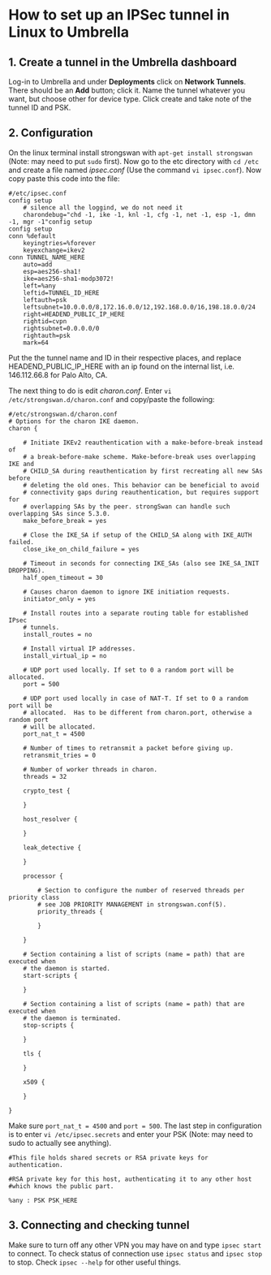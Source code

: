 # How to set up an IPSec tunnel in Linux to Umbrella

## 1. Create a tunnel in the Umbrella dashboard
Log-in to Umbrella and under **Deployments** click on **Network Tunnels**. There should be an **Add** button; click it. Name the tunnel whatever you want, but choose other for device type. Click create and take note of the tunnel ID and PSK.

## 2. Configuration
On the linux terminal install strongswan with ```apt-get install strongswan``` (Note: may need to put ```sudo``` first). Now go to the etc directory with ```cd /etc``` and create a file named *ipsec.conf* (Use the command ```vi ipsec.conf```). Now copy paste this code into the file:
```
#/etc/ipsec.conf
config setup
    # silence all the loggind, we do not need it
    charondebug="chd -1, ike -1, knl -1, cfg -1, net -1, esp -1, dmn -1, mgr -1"config setup
config setup
conn %default
    keyingtries=%forever
    keyexchange=ikev2
conn TUNNEL_NAME_HERE
    auto=add
    esp=aes256-sha1!
    ike=aes256-sha1-modp3072!
    left=%any
    leftid=TUNNEL_ID_HERE
    leftauth=psk
    leftsubnet=10.0.0.0/8,172.16.0.0/12,192.168.0.0/16,198.18.0.0/24
    right=HEADEND_PUBLIC_IP_HERE
    rightid=cvpn
    rightsubnet=0.0.0.0/0
    rightauth=psk
    mark=64
```
Put the the tunnel name and ID in their respective places, and replace HEADEND_PUBLIC_IP_HERE with an ip found on the internal list, i.e. 146.112.66.8 for Palo Alto, CA.

The next thing to do is edit *charon.conf*. Enter ```vi /etc/strongswan.d/charon.conf``` and copy/paste the following:
```
#/etc/strongswan.d/charon.conf
# Options for the charon IKE daemon.
charon {

    # Initiate IKEv2 reauthentication with a make-before-break instead of
    # a break-before-make scheme. Make-before-break uses overlapping IKE and
    # CHILD_SA during reauthentication by first recreating all new SAs before
    # deleting the old ones. This behavior can be beneficial to avoid
    # connectivity gaps during reauthentication, but requires support for
    # overlapping SAs by the peer. strongSwan can handle such overlapping SAs since 5.3.0.
    make_before_break = yes

    # Close the IKE_SA if setup of the CHILD_SA along with IKE_AUTH failed.
    close_ike_on_child_failure = yes

    # Timeout in seconds for connecting IKE_SAs (also see IKE_SA_INIT DROPPING).
    half_open_timeout = 30

    # Causes charon daemon to ignore IKE initiation requests.
    initiator_only = yes

    # Install routes into a separate routing table for established IPsec
    # tunnels.
    install_routes = no

    # Install virtual IP addresses.
    install_virtual_ip = no

    # UDP port used locally. If set to 0 a random port will be allocated.
    port = 500

    # UDP port used locally in case of NAT-T. If set to 0 a random port will be
    # allocated.  Has to be different from charon.port, otherwise a random port
    # will be allocated.
    port_nat_t = 4500

    # Number of times to retransmit a packet before giving up.
    retransmit_tries = 0

    # Number of worker threads in charon.
    threads = 32

    crypto_test {

    }

    host_resolver {

    }

    leak_detective {

    }

    processor {

        # Section to configure the number of reserved threads per priority class
        # see JOB PRIORITY MANAGEMENT in strongswan.conf(5).
        priority_threads {

        }

    }

    # Section containing a list of scripts (name = path) that are executed when
    # the daemon is started.
    start-scripts {

    }

    # Section containing a list of scripts (name = path) that are executed when
    # the daemon is terminated.
    stop-scripts {

    }

    tls {

    }

    x509 {

    }

}
```
Make sure ```port_nat_t = 4500``` and ```port = 500```.
The last step in configuration is to enter ```vi /etc/ipsec.secrets``` and enter your PSK (Note: may need to sudo to actually see anything).
```
#This file holds shared secrets or RSA private keys for authentication.

#RSA private key for this host, authenticating it to any other host
#which knows the public part.

%any : PSK PSK_HERE
```

## 3. Connecting and checking tunnel
Make sure to turn off any other VPN you may have on and type ```ipsec start``` to connect. To check status of connection use ```ipsec status``` and ```ipsec stop``` to stop. Check ```ipsec --help``` for other useful things.
